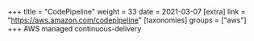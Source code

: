 +++
title = "CodePipeline"
weight = 33
date = 2021-03-07
[extra]
link = "https://aws.amazon.com/codepipeline"
[taxonomies]
groups = ["aws"]
+++
AWS managed continuous-delivery

